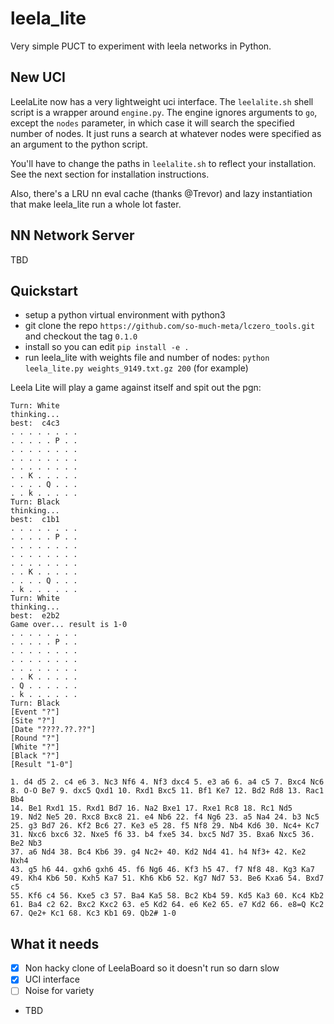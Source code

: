 # leela_lite

Very simple PUCT to experiment with leela networks in Python.

## New UCI

LeelaLite now has a very lightweight uci interface. The `leelalite.sh` shell script is a wrapper around
`engine.py`. The engine ignores arguments to `go`, except the `nodes` parameter, in which case it will
search the specified number of nodes. It just runs a search at whatever nodes were specified as an
argument to the python script.

You'll have to change the paths in `leelalite.sh` to reflect your installation. See the next section
for installation instructions.

Also, there's a LRU nn eval cache (thanks @Trevor) and lazy instantiation that make leela_lite run a
whole lot faster.

## NN Network Server

TBD

## Quickstart

- setup a python virtual environment with python3
- git clone the repo `https://github.com/so-much-meta/lczero_tools.git` and checkout the tag `0.1.0`
- install so you can edit `pip install -e .`
- run leela_lite with weights file and number of nodes: `python leela_lite.py weights_9149.txt.gz 200` (for example)

Leela Lite will play a game against itself and spit out the pgn:

```
Turn: White
thinking...
best:  c4c3
. . . . . . . .
. . . . . P . .
. . . . . . . .
. . . . . . . .
. . . . . . . .
. . K . . . . .
. . . . Q . . .
. . k . . . . .
Turn: Black
thinking...
best:  c1b1
. . . . . . . .
. . . . . P . .
. . . . . . . .
. . . . . . . .
. . . . . . . .
. . K . . . . .
. . . . Q . . .
. k . . . . . .
Turn: White
thinking...
best:  e2b2
Game over... result is 1-0
. . . . . . . .
. . . . . P . .
. . . . . . . .
. . . . . . . .
. . . . . . . .
. . K . . . . .
. Q . . . . . .
. k . . . . . .
Turn: Black
[Event "?"]
[Site "?"]
[Date "????.??.??"]
[Round "?"]
[White "?"]
[Black "?"]
[Result "1-0"]

1. d4 d5 2. c4 e6 3. Nc3 Nf6 4. Nf3 dxc4 5. e3 a6 6. a4 c5 7. Bxc4 Nc6
8. O-O Be7 9. dxc5 Qxd1 10. Rxd1 Bxc5 11. Bf1 Ke7 12. Bd2 Rd8 13. Rac1 Bb4
14. Be1 Rxd1 15. Rxd1 Bd7 16. Na2 Bxe1 17. Rxe1 Rc8 18. Rc1 Nd5
19. Nd2 Ne5 20. Rxc8 Bxc8 21. e4 Nb6 22. f4 Ng6 23. a5 Na4 24. b3 Nc5
25. g3 Bd7 26. Kf2 Bc6 27. Ke3 e5 28. f5 Nf8 29. Nb4 Kd6 30. Nc4+ Kc7
31. Nxc6 bxc6 32. Nxe5 f6 33. b4 fxe5 34. bxc5 Nd7 35. Bxa6 Nxc5 36. Be2 Nb3
37. a6 Nd4 38. Bc4 Kb6 39. g4 Nc2+ 40. Kd2 Nd4 41. h4 Nf3+ 42. Ke2 Nxh4
43. g5 h6 44. gxh6 gxh6 45. f6 Ng6 46. Kf3 h5 47. f7 Nf8 48. Kg3 Ka7
49. Kh4 Kb6 50. Kxh5 Ka7 51. Kh6 Kb6 52. Kg7 Nd7 53. Be6 Kxa6 54. Bxd7 c5
55. Kf6 c4 56. Kxe5 c3 57. Ba4 Ka5 58. Bc2 Kb4 59. Kd5 Ka3 60. Kc4 Kb2
61. Ba4 c2 62. Bxc2 Kxc2 63. e5 Kd2 64. e6 Ke2 65. e7 Kd2 66. e8=Q Kc2
67. Qe2+ Kc1 68. Kc3 Kb1 69. Qb2# 1-0
```

## What it needs

- [x] Non hacky clone of LeelaBoard so it doesn't run so darn slow
- [X] UCI interface
- [ ] Noise for variety
- TBD
